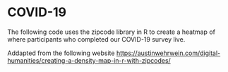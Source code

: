 # COVID-19
The following code uses the zipcode library in R to create a heatmap of where participants who completed our COVID-19 survey live.

Addapted from the following website
https://austinwehrwein.com/digital-humanities/creating-a-density-map-in-r-with-zipcodes/
